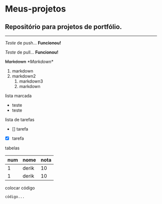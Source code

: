 # Meus-projetos
## Repositório para projetos de portfólio.

***

*Teste* de push... **Funcionou!**

*Teste* de pull... **Funcionou!**

~~Markdown~~
_*Markdown_*
1. markdown
1. markdown2 
   1. markdown3
   2. markdown
  
lista marcada
* teste
* teste

lista de tarefas
- [] tarefa
- [x] tarefa

tabelas

num | nome | nota
---|---|---
1 | derik | 10
1 | derik | 10

colocar código

```
código...
```
